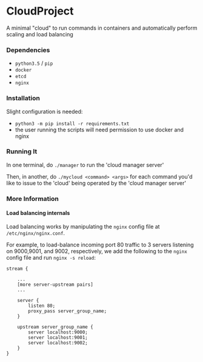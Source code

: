 # CloudProject

A minimal "cloud" to run commands in containers and automatically perform scaling and load balancing

### Dependencies

- `python3.5` / `pip`
- `docker`
- `etcd`
- `nginx`

### Installation

Slight configuration is needed:

- `python3 -m pip install -r requirements.txt` 
- the user running the scripts will need permission to use docker and nginx

### Running It

In one terminal, do `./manager` to run the 'cloud manager server'

Then, in another, do `./mycloud <command> <args>` for each command you'd like to issue to the 'cloud' being operated by the 'cloud manager server'

### More Information

#### Load balancing internals

Load balancing works by manipulating the `nginx` config file at `/etc/nginx/nginx.conf`.

For example, to load-balance incoming port 80 traffic to 3 servers listening on 9000,9001, and 9002, respectively, we add the following to the `nginx` config file and run `nginx -s reload`:

```
stream {

    ...
    [more server-upstream pairs]
    ...

    server {
        listen 80;
        proxy_pass server_group_name;
    }

    upstream server_group_name {
        server localhost:9000;
        server localhost:9001;
        server localhost:9002;
    }
}
```

